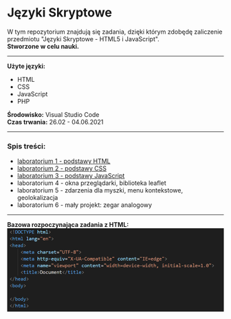 # Języki Skryptowe
W tym repozytorium znajdują się zadania, dzięki którym zdobędę zaliczenie przedmiotu "Języki Skryptowe - HTML5 i JavaScript".  
__Stworzone w celu nauki.__
***
__Użyte języki:__
* HTML
* CSS
* JavaScript
* PHP  
   
__Środowisko:__ Visual Studio Code  
__Czas trwania:__ 26.02 - 04.06.2021  
  
***
### Spis treści:
* [laboratorium 1 - podstawy HTML](https://github.com/jkrotoszynska/jezykiSkryptowe/tree/master/lab01)
* [laboratorium 2 - podstawy CSS](https://github.com/jkrotoszynska/jezykiSkryptowe/tree/master/lab02)
* [laboratorium 3 - podstawy JavaScript](https://github.com/jkrotoszynska/jezykiSkryptowe/tree/master/lab03)
* laboratorium 4 - okna przeglądarki, biblioteka leaflet
* laboratorium 5 - zdarzenia dla myszki, menu kontekstowe, geolokalizacja
* laboratorium 6 - mały projekt: zegar analogowy
***
  



__Bazowa rozpoczynająca zadania z HTML:__
![alt text](https://github.com/jkrotoszynska/jezykiSkryptowe/blob/master/przyk.PNG "Przyklad")
